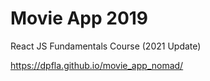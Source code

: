 # Movie App 2019

React JS Fundamentals Course (2021 Update)

https://dpfla.github.io/movie_app_nomad/
